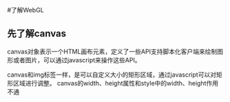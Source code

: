 #了解WebGL

## 先了解canvas
canvas对象表示一个HTML画布元素，定义了一些API支持脚本化客户端来绘制图形或者图片，可以通过javascript来操作这些API。

canvas和img标签一样，是可以自定义大小的矩形区域，通过javascript可以对矩形区域进行调整。
canvas的width、height属性和style中的width、height作用不通